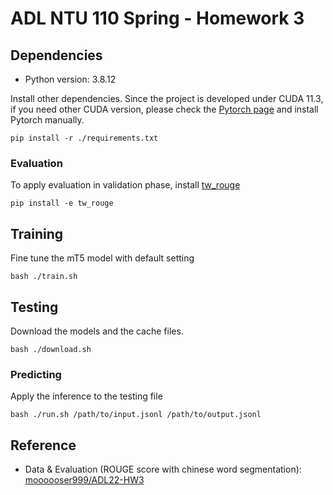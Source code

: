 # ADL NTU 110 Spring - Homework 3

## Dependencies

- Python version: 3.8.12

Install other dependencies. Since the project is developed under CUDA 11.3, if you need other CUDA version, please check the [Pytorch page](https://pytorch.org/get-started/locally/) and install Pytorch manually.

```shell
pip install -r ./requirements.txt
```

### Evaluation

To apply evaluation in validation phase, install [tw_rouge](https://github.com/JackywithaWhiteDog/ADL-2022/tree/main/hw03/tw_rouge)

```shell
pip install -e tw_rouge
```

## Training

Fine tune the mT5 model with default setting

```shell
bash ./train.sh
```

## Testing

Download the models and the cache files.

```shell
bash ./download.sh
```

### Predicting

Apply the inference to the testing file

```shell
bash ./run.sh /path/to/input.jsonl /path/to/output.jsonl
```

## Reference

- Data & Evaluation (ROUGE score with chinese word segmentation): [moooooser999/ADL22-HW3](https://github.com/moooooser999/ADL22-HW3)
